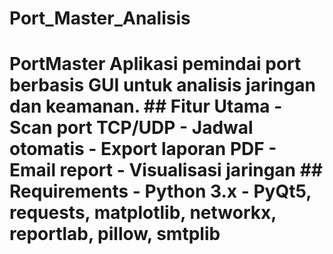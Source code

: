 # Port_Master_Analisis
# PortMaster  Aplikasi pemindai port berbasis GUI untuk analisis jaringan dan keamanan.  ## Fitur Utama - Scan port TCP/UDP - Jadwal otomatis - Export laporan PDF - Email report - Visualisasi jaringan  ## Requirements - Python 3.x - PyQt5, requests, matplotlib, networkx, reportlab, pillow, smtplib
